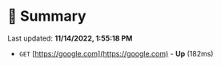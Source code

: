 # 📖 Summary
Last updated: **11/14/2022, 1:55:18 PM**

- `GET` [https://google.com](https://google.com) - **Up** (182ms)
